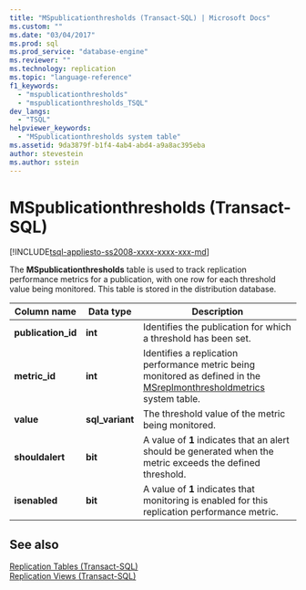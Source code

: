 ```yaml
---
title: "MSpublicationthresholds (Transact-SQL) | Microsoft Docs"
ms.custom: ""
ms.date: "03/04/2017"
ms.prod: sql
ms.prod_service: "database-engine"
ms.reviewer: ""
ms.technology: replication
ms.topic: "language-reference"
f1_keywords: 
  - "mspublicationthresholds"
  - "mspublicationthresholds_TSQL"
dev_langs: 
  - "TSQL"
helpviewer_keywords: 
  - "MSpublicationthresholds system table"
ms.assetid: 9da3879f-b1f4-4ab4-abd4-a9a8ac395eba
author: stevestein
ms.author: sstein
---
```

# MSpublicationthresholds (Transact-SQL)
[!INCLUDE[tsql-appliesto-ss2008-xxxx-xxxx-xxx-md](../../includes/tsql-appliesto-ss2008-xxxx-xxxx-xxx-md.md)]

  The **MSpublicationthresholds** table is used to track replication performance metrics for a publication, with one row for each threshold value being monitored. This table is stored in the distribution database.  
  
|Column name|Data type|Description|  
|-----------------|---------------|-----------------|  
|**publication_id**|**int**|Identifies the publication for which a threshold has been set.|  
|**metric_id**|**int**|Identifies a replication performance metric being monitored as defined in the [MSreplmonthresholdmetrics](../../relational-databases/system-tables/msreplmonthresholdmetrics-transact-sql.md) system table.|  
|**value**|**sql_variant**|The threshold value of the metric being monitored.|  
|**shouldalert**|**bit**|A value of **1** indicates that an alert should be generated when the metric exceeds the defined threshold.|  
|**isenabled**|**bit**|A value of **1** indicates that monitoring is enabled for this replication performance metric.|  
  
## See also  
 [Replication Tables &#40;Transact-SQL&#41;](../../relational-databases/system-tables/replication-tables-transact-sql.md)   
 [Replication Views &#40;Transact-SQL&#41;](../../relational-databases/system-views/replication-views-transact-sql.md)  
  
  
